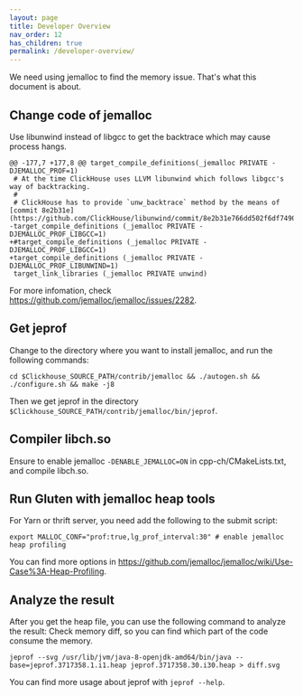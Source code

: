 ```yaml
---
layout: page
title: Developer Overview
nav_order: 12
has_children: true
permalink: /developer-overview/
---
```

We need using jemalloc to find the memory issue. That's what this document is about.

## Change code of jemalloc
Use libunwind instead of libgcc to get the backtrace which may cause process hangs.
```
@@ -177,7 +177,8 @@ target_compile_definitions(_jemalloc PRIVATE -DJEMALLOC_PROF=1)
 # At the time ClickHouse uses LLVM libunwind which follows libgcc's way of backtracking.
 #
 # ClickHouse has to provide `unw_backtrace` method by the means of [commit 8e2b31e](https://github.com/ClickHouse/libunwind/commit/8e2b31e766dd502f6df74909e04a7dbdf5182eb1).
-target_compile_definitions (_jemalloc PRIVATE -DJEMALLOC_PROF_LIBGCC=1)
+#target_compile_definitions (_jemalloc PRIVATE -DJEMALLOC_PROF_LIBGCC=1)
+target_compile_definitions (_jemalloc PRIVATE -DJEMALLOC_PROF_LIBUNWIND=1)
 target_link_libraries (_jemalloc PRIVATE unwind)
 ```
For more infomation, check https://github.com/jemalloc/jemalloc/issues/2282.

## Get jeprof
Change to the directory where you want to install jemalloc, and run the following commands:
```
cd $Clickhouse_SOURCE_PATH/contrib/jemalloc && ./autogen.sh && ./configure.sh && make -j8
```
Then we get jeprof in the directory `$Clickhouse_SOURCE_PATH/contrib/jemalloc/bin/jeprof`.

## Compiler libch.so
Ensure to enable jemalloc `-DENABLE_JEMALLOC=ON` in cpp-ch/CMakeLists.txt, and compile libch.so.

## Run Gluten with jemalloc heap tools
For Yarn or thrift server, you need add the following to the submit script:
```
export MALLOC_CONF="prof:true,lg_prof_interval:30" # enable jemalloc heap profiling
```
You can find more options in https://github.com/jemalloc/jemalloc/wiki/Use-Case%3A-Heap-Profiling.

## Analyze the result
After you get the heap file, you can use the following command to analyze the result:
Check memory diff, so you can find which part of the code consume the memory.
```
jeprof --svg /usr/lib/jvm/java-8-openjdk-amd64/bin/java --base=jeprof.3717358.1.i1.heap jeprof.3717358.30.i30.heap > diff.svg
```
You can find more usage about jeprof with `jeprof --help`.